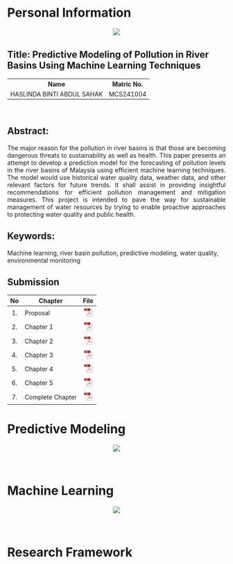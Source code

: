 # Personal Information

<p align="center">
  <p align="center"><img height="200px" src="https://github.com/drshahizan/research-design/blob/main/proposal/proposal24251/LeynzSahak/images/Me.jpg">
</p>

## Title: Predictive Modeling of Pollution in River Basins Using Machine Learning Techniques

<table align="center">
  <tr>
    <th>Name</th>
    <th>Matric No.</th>
  </tr>
  <tr>
    <td>HASLINDA BINTI ABDUL SAHAK</td>
    <td>MCS241004</td>
  </tr>

</table>
<br>

## Abstract:

<p align="justify">
The major reason for the pollution in river basins is that those are becoming dangerous threats to sustainability as well as health. This paper presents an attempt to develop a prediction model for the forecasting of pollution levels in the river basins of Malaysia using efficient machine learning techniques. The model would use historical water quality data, weather data, and other relevant factors for future trends. It shall assist in providing insightful recommendations for efficient pollution management and mitigation measures. This project is intended to pave the way for sustainable management of water resources by trying to enable proactive approaches to protecting water quality and public health.
</p>

## Keywords: 
Machine learning, river basin pollution, predictive modeling, water quality, environmental monitoring
<br>
## Submission

| No  | Chapter     |                                                 File |
| :-: | ---------- | :---------------------------------------------------------------------------------------------------: |
|  1.  | Proposal | <a href="Proposal_Haslinda binti Abdul Sahak.pdf/"><img src="../../../images/pdf.svg" width="24px" height="24px"></a> |
|  2.  | Chapter 1 | <a href="Chapter 1/Chapter 1_Haslinda binti Abdul Sahak.pdf/"><img src="../../../images/pdf.svg" width="24px" height="24px"></a> |
|  3.  | Chapter 2 | <a href="Chapter 2/CHAPTER 2_Haslinda binti Abdul Sahak.pdf"><img src="../../../images/pdf.svg" width="24px" height="24px"></a> |
|  4.  | Chapter 3 | <a href="Chapter 3/CHAPTER 3_Haslinda binti Abdul Sahak.pdf"><img src="../../../images/pdf.svg" width="24px" height="24px"></a> |
|  5.  | Chapter 4 | <a href="Chapter 4/CHAPTER 4_Haslinda binti Abdul Sahak.pdf"><img src="../../../images/pdf.svg" width="24px" height="24px"></a> |
|  6.  | Chapter 5 | <a href="Chapter 5/"><img src="../../../images/pdf.svg" width="24px" height="24px"></a> |
|  7.  | Complete Chapter | <a href="Full Chapter/"><img src="../../../images/pdf.svg" width="24px" height="24px"></a> |

# **Predictive Modeling**
<div align="center"><img src="https://github.com/drshahizan/research-design/blob/main/proposal/proposal24251/LeynzSshak/images/Picture2.png"></div>

<p align="justify">

  
<p align="justify">


<p align="justify">

</p></br>

# **Machine Learning**
<div align="center"><img src="https://github.com/drshahizan/research-design/blob/main/proposal/proposal24251/LeynzSahak/images/Picture1.png"></div>

<p align="justify">

  
<p align="justify">


<p align="justify">

</p></br>

# **Research Framework**


